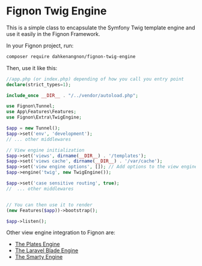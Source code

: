 # Fignon Twig Engine

This is a simple class to encapsulate the Symfony Twig template engine and use it easily in
the Fignon Framework.

In your Fignon project, run:

```bash
composer require dahkenangnon/fignon-twig-engine
```

Then, use it like this:

```php
//app.php (or index.php) depending of how you call you entry point
declare(strict_types=1);

include_once __DIR__ . "/../vendor/autoload.php";

use Fignon\Tunnel;
use App\Features\Features;
use Fignon\Extra\TwigEngine;

$app = new Tunnel();
$app->set('env', 'development');
// ... other middlewares

// View engine initialization
$app->set('views', dirname(__DIR__) . '/templates');
$app->set('views cache', dirname(__DIR__) . '/var/cache');
$app->set('view engine options', []); // Add options to the view engine
$app->engine('twig', new TwigEngine()); 

$app->set('case sensitive routing', true);
//  ... other middlewares


// You can then use it to render
(new Features($app))->bootstrap();

$app->listen();
```

Other view engine integration to Fignon are:

- [The Plates Engine](https://github.com/dahkenangnon/fignon-plate-engine)
- [The Laravel Blade Engine](https://github.com/dahkenangnon/fignon-blade-engine)
- [The Smarty Engine](https://github.com/dahkenangnon/fignon-smarty-engine)

